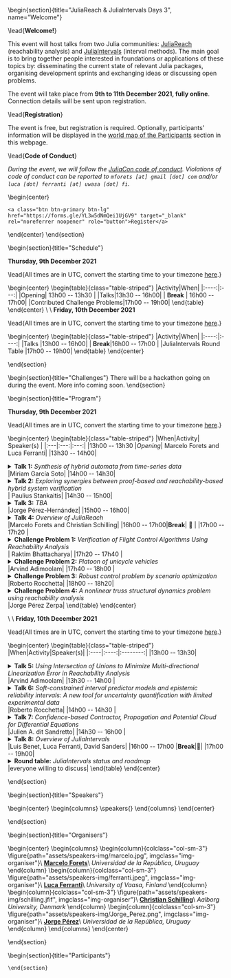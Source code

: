 <!-- =============================
     ABOUT
    ============================== -->

\begin{section}{title="JuliaReach & JuliaIntervals Days 3", name="Welcome"}

\lead{**Welcome!**}

This event will host talks from two Julia communities: [JuliaReach](https://github.com/JuliaReach) (reachability analysis)
and [JuliaIntervals](https://github.com/JuliaIntervals) (interval methods). The main goal is to bring together people
interested in foundations or applications of these topics by: disseminating
the current state of relevant Julia packages, organising development sprints and exchanging
ideas or discussing open problems.

The event will take place from **9th to 11th December 2021, fully online**.
Connection details will be sent upon registration.

\lead{**Registration**}

The event is free, but registration is required. Optionally, participants' information will be
displayed in the [world map of the Participants](#participants) section in this webpage.

\lead{**Code of Conduct**}

*During the event, we will follow the [JuliaCon code of conduct](https://juliacon.org/2021/coc/).
Violations of code of conduct can be reported to `mforets [at] gmail [dot] com` and/or `luca [dot] ferranti [at] uwasa [dot] fi`.*

\begin{center}
~~~
<a class="btn btn-primary btn-lg" href="https://forms.gle/YL3w5dNmQei1UjGV9" target="_blank" rel="noreferrer noopener" role="button">Register</a>
~~~
\end{center}
\end{section}


<!-- ==============================
     GETTING STARTED
     ============================== -->
\begin{section}{title="Schedule"}

**Thursday, 9th December 2021**

\lead{All times are in UTC, convert the starting time to your timezone [here](https://arewemeetingyet.com/UTC/2021-12-09/14:00).}

\begin{center}
\begin{table}{class="table-striped"}
|Activity|When|
|:----:|:---:|
|Opening| 13h00 -- 13h30 |
|Talks|13h30 -- 16h00|
| **Break** | 16h00 -- 17h00|
|Contributed Challenge Problems|17h00 -- 19h00|
\end{table}
\end{center}
\\
\\
**Friday, 10th December 2021**

\lead{All times are in UTC, convert the starting time to your timezone [here](https://arewemeetingyet.com/UTC/2021-12-09/13:00).}

\begin{center}
\begin{table}{class="table-striped"}
|Activity|When|
|:----:|:----:|
|Talks |13h00 -- 16h00|
| **Break**|16h00 -- 17h00 |
|JuliaIntervals Round Table |17h00 -- 19h00|
\end{table}
\end{center}

\end{section}



<!-- ==============================
     HACKATHON
     ============================== -->
\begin{section}{title="Challenges"}
    There will be a hackathon going on during the event. More info coming soon.
\end{section}


<!-- =============================
     Detailed program
    ============================== -->

\begin{section}{title="Program"}

**Thursday, 9th December 2021**


\lead{All times are in UTC, convert the starting time to your timezone [here](https://arewemeetingyet.com/UTC/2021-12-09/14:00).}

\begin{center}
\begin{table}{class="table-striped"}
|When|Activity| Speaker(s) |
|:---|:---:|:---:|
|13h00 -- 13h30 |*Opening*| Marcelo Forets and Luca Ferranti|
|13h30 -- 14h00|<details><summary>**Talk 1:** *Synthesis of hybrid automata from time-series data*</summary>A time series is a sequence of data points, each associated with a point in time. A hybrid automaton is a mathematical model of continuous dynamical systems with multiple operational modes. We present recent online and offline approaches to synthesize a hybrid automaton from a set of time series based on reachability analysis.</details>|Miriam García Soto|
|14h00 -- 14h30| <details><summary>**Talk 2:** *Exploring synergies between proof-based and reachability-based hybrid system verification*</summary>This talk presents a joint work on integrating JuliaReach and reachability analysis into a refinement and proof-based system modelling and verification framework - Event-B. In particular, the talk attempts to demonstrate how reachability analysis can help to increase the verification automation of the hybrid system development in Event-B. </details>| Paulius Stankaitis|
|14h30 -- 15h00| <details><summary>**Talk 3:** *TBA*</summary>TBA</details>|Jorge Pérez-Hernández|
|15h00 -- 16h00| <details><summary>**Talk 4:** *Overview of JuliaReach*</summary>We illustrate different aspects of the JuliaReach package ecosystem using examples from the Applied Verification for Continuous and Hybrid Systems competition (ARCH-COMP'2021). We outline possibilities for contributing to JuliaReach, including 2022 GSOC project ideas.</details>|Marcelo Forets and Christian Schilling|
|16h00 -- 17h00|**Break**| 🍕 |
|17h00 -- 17h20 |  <details><summary>**Challenge Problem 1:**  *Verification of Flight Control Algorithms Using Reachability Analysis*</summary>Aircraft manufacturers have reached a high level of expertise and experience in flight control law design. The current design and analysis techniques applied in industry enable flight control engineers to address virtually any realistic design challenge. However, the development of flight control laws from concept to validation is a very complex, multi-disciplinary task, and the many problems that have to be solved make it a costly and lengthy process. The certification or air-worthiness assessment can be seen as the final step of the flight control system design, which takes place when a mature controller design is available and is ready for flight tests. In the certification or clearance process, which includes verification and validation, it has to be proven that the flight control laws have been designed such that the aircraft is safe to fly throughout the whole flight envelope, under all parameter variability and failure conditions. The role of the certification process is to demonstrate, via exhaustive analyses, that a catalogue of selected criteria expressing stability and handling requirements is fulfilled. In this talk we will present how reachability analysis can be a viable approach for flight control certification.</details>| Raktim Bhattacharya|
|17h20 -- 17h40 |  <details><summary>**Challenge Problem 2:** *Platoon of unicycle vehicles*</summary>We consider a platoon of unicycle vehicles where the i-th vehicle follows the (i-1)-th  and the relative displacements between the vehicles are controlled by a state-dependent feedback. The challenge is to verify a time-dependent safety constraint on the lateral distance between the vehicles as well as a safety bound on the horizontal displacements.</details>|Arvind Adimoolam|
|17h40 -- 18h00 |  <details><summary>**Challenge Problem 3:** *Robust control problem by scenario optimization*</summary>In this challenge, we wish to prescribe a robust controller design that maximizes the probability of satisfactory performance (reliability) of a two-body spring system. An optimized controller must satisfy three reliability requirements, i.e., it must guarantee system stability, fast return to equilibrium (setting time), and low energy consumption (control effort). Note that stability, setting time and control effort are competitive requirements and, thus, a controller that minimizes the failure probability for one of the requirements inevitably increases the chance of failing the others. We provide samples and a numerical model for the system and the controller. The data and model must be used for the design evaluation and to characterize the uncertainty response of the system. Note that only a few samples are available to solve this problem, further complicating the uncertainty quantification and reliability assessment tasks.</details>|Roberto Rocchetta|
|18h00 -- 18h20| <details><summary>**Challenge Problem 4:** *A nonlinear truss structural dynamics problem using reachability analysis*</summary>In this challenge, a simple truss-structure linear/nonlinear dynamics problem will be presented, where in the nonlinear case, large displacements are considered [[1]](https://raw.githubusercontent.com/ONSAS/libroANLE/main/tex/libroANLE.pdf#subsection.4.3.1). Basic Finite Element Method and Solid Dynamics concepts will be exposed, as well as the gold-standard numerical integration techniques. The recent application of Reachability Analysis to the linear case will be recalled [[2]](https://arxiv.org/pdf/2105.05841.pdf). The numerical results for the linear case using numerical integration and reachability will be obtained. Finally the nonlinear case problem will be clearly posed allowing to discuss possible novel approaches using reachability analysis.</details>|Jorge Pérez Zerpa|
\end{table}
\end{center}

\\
\\
**Friday, 10th December 2021**

\lead{All times are in UTC, convert the starting time to your timezone [here](https://arewemeetingyet.com/UTC/2021-12-09/13:00).}

\begin{center}
\begin{table}{class="table-striped"}
|When|Activity|Speaker(s)|
|:----|:----:|:--------:|
|13h00 -- 13h30| <details><summary>**Talk 5:** *Using Intersection of Unions to Minimize Multi-directional Linearization Error in Reachability Analysis*</summary>Given an initial set of a nonlinear system with uncertain parameters and inputs, the set of states that can possibly be reached is computed. The approach is based on local linearizations of the nonlinear system, while linearization errors are considered by Lagrange remainders. These errors are added as uncertain inputs, such that the reachable set of the locally linearized system encloses the one of the original system. The linearization error is controlled by splitting of reachable sets. Reachable sets are represented by zonotopes, allowing an efficient computation in relatively high-dimensional space. </details>|Arvind Adimoolam|
|13h30 -- 14h00 |  <details><summary>**Talk 6:** *Soft-constrained interval predictor models and epistemic reliability intervals: A new tool for uncertainty quantification with limited experimental data*</summary>This talk presents a new identification framework for Interval Predictor Models (IPMs) and an optimization method that soften the scenario constraints and trade-off between reliability and accuracy of the predictions. IPMs give non-probabilistic (interval) characterization of random processes, are constructed directly from data, and with no assumptions on the distribution family of the uncertainty affecting data-generating mechanisms. The reliability of an IPM defines the probability of correct interval predictions for future samples, and its value is always unknown in practice (due to finite samples sizes and poor understanding of the uncertainty affecting the process). Scenario optimization theory is used in this work to prescribe epistemic bounds on the IPM's reliability. The reliability bounds hold distribution-free, non-asymptotically, and quantify the uncertainty in the predictive error of the model. We test the framework on various test examples and discuss its strengths and limitations.</details>|Roberto Rocchetta|
|14h00 -- 14h30 | <details><summary>**Talk 7:** *Confidence-based Contractor, Propagation and Potential Cloud for Differential Equations*</summary>A novel interval contractor based on the confidence assigned to a random variable is proposed. It makes it possible to consider at the same time an interval in which the quantity is guaranteed to be, and a confidence level to reduce the pessimism induced by interval approach. This contractor consists in computing a confidence region. Using different confidence levels, a particular case of potential cloud can be computed. As application, we propose to compute the reachable set of an ordinary differential equation under the form of a set of confidence regions, with respect to confidence levels on initial value. </details>|Julien A. dit Sandretto|
|14h30 -- 16h00 | <details><summary>**Talk 8:** *Overview of JuliaIntervals*</summary>This talk will give an overview of the packages inside the JuliaIntervals organisation, focusing on their current status, limitations and development. The talk will also give a general overview of interval arithmetic and the IEEE 1788-2015 standard for it. This will set grounds for discussion in the round table after the break. </details>|Luis Benet, Luca Ferranti, David Sanders|
|16h00 -- 17h00 |**Break**|🍕|
|17h00 -- 19h00| <details><summary>**Round table:** *JuliaIntervals status and roadmap*</summary>This will be an opportunity for everyone interested in the JuliaIntervals ecosystem to discuss about the current status of the organisation and brainstorm ideas for further development. Particular emphasis will be given to IntervalArithmetic.jl roadmap towards version 1.0.</details>|everyone willing to discuss|
\end{table}
\end{center}

\end{section}

<!-- =============================
      INVITED SPEAKERS
    ============================== -->

\begin{section}{title="Speakers"}

\begin{center}
     \begin{columns}
          \speakers{}
     \end{columns}
\end{center}

\end{section}

<!-- =============================
     Organisers
    ============================== -->

\begin{section}{title="Organisers"}

\begin{center}
\begin{columns}
\begin{column}{colclass="col-sm-3"}
\figure{path="assets/speakers-img/marcelo.jpg", imgclass="img-organiser"}\\
**[Marcelo Forets](https://github.com/mforets)**\\
*Universidad de la República, Uruguay*
\end{column}
\begin{column}{colclass="col-sm-3"}
\figure{path="assets/speakers-img/ferranti.jpeg", imgclass="img-organiser"}\\
**[Luca Ferranti](https://lucaferranti.github.io)**\\
*University of Vaasa, Finland*
\end{column}
\begin{column}{colclass="col-sm-3"}
\figure{path="assets/speakers-img/schilling.jfif", imgclass="img-organiser"}\\
**[Christian Schilling](https://www.christianschilling.net/)**\\
*Aalborg University, Denmark*
\end{column}
\begin{column}{colclass="col-sm-3"}
\figure{path="assets/speakers-img/Jorge_Perez.png", imgclass="img-organiser"}\\
**[Jorge Pérez](https://www.fing.edu.uy/~jorgepz/)**\\
*Universidad de la República, Uruguay*
\end{column}
\end{columns}
\end{center}

\end{section}

\begin{section}{title="Participants"}

~~~<div id="map"></div>~~~
\end{section}
